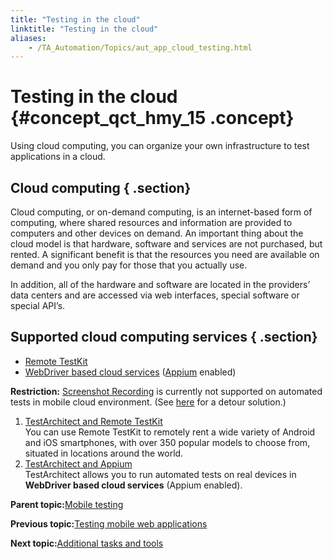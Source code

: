 ```yaml
--- 
title: "Testing in the cloud"
linktitle: "Testing in the cloud"
aliases: 
    - /TA_Automation/Topics/aut_app_cloud_testing.html
---
```

# Testing in the cloud {#concept_qct_hmy_15 .concept}

Using cloud computing, you can organize your own infrastructure to test applications in a cloud.

## Cloud computing { .section}

Cloud computing, or on-demand computing, is an internet-based form of computing, where shared resources and information are provided to computers and other devices on demand. An important thing about the cloud model is that hardware, software and services are not purchased, but rented. A significant benefit is that the resources you need are available on demand and you only pay for those that you actually use.

In addition, all of the hardware and software are located in the providers’ data centers and are accessed via web interfaces, special software or special API’s.

## Supported cloud computing services { .section}

-   [Remote TestKit](aut_app_cloud_testing_RTK.html)
-   [WebDriver based cloud services](aut_appium.html) \([Appium](http://appium.io/slate/en/master/?ruby#about-appium) enabled\)

**Restriction:** [Screenshot Recording](../../TA_Help/Topics/ug_Screenshot_recording.html) is currently not supported on automated tests in mobile cloud environment. \(See [here](../../TA_FAQ/Topics/faq.howto.screenshot_recording_mobile_cloud.html) for a detour solution.\)

1.  [TestArchitect and Remote TestKit](../../TA_Automation/Topics/aut_app_cloud_testing_RTK.html)  
You can use Remote TestKit to remotely rent a wide variety of Android and iOS smartphones, with over 350 popular models to choose from, situated in locations around the world.
2.  [TestArchitect and Appium](../../TA_Automation/Topics/aut_appium.html)  
TestArchitect allows you to run automated tests on real devices in **WebDriver based cloud services** \(Appium enabled\).

**Parent topic:**[Mobile testing](../../TA_Automation/Topics/aut_app_testing_mobile.html)

**Previous topic:**[Testing mobile web applications](../../TA_Automation/Topics/aut_app_testing_mobile_web.html)

**Next topic:**[Additional tasks and tools](../../TA_Automation/Topics/aut_app_testing_mobile_additional_tasks.html)

